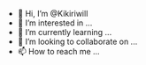 - 👋 Hi, I’m @Kikiriwill
- 👀 I’m interested in ...
- 🌱 I’m currently learning ...
- 💞️ I’m looking to collaborate on ...
- 📫 How to reach me ...

<!---
Kikiriwill/Kikiriwill is a ✨ special ✨ repository because its `README.md` (this file) appears on your GitHub profile.
You can click the Preview link to take a look at your changes.
--->
